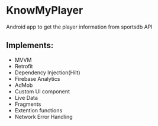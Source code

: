 # KnowMyPlayer
Android app to get the player information from sportsdb API <br>
## Implements:
- MVVM
- Retrofit
- Dependency Injection(Hilt)
- Firebase Analytics
- AdMob
- Custom UI component
- Live Data
- Fragments
- Extention functions
- Network Error Handling
